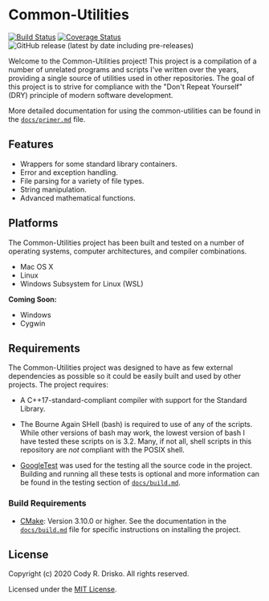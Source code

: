 # Common-Utilities

[![Build Status](https://travis-ci.com/crdrisko/common-utilities.svg?branch=master)](https://travis-ci.com/crdrisko/common-utilities) [![Coverage Status](https://coveralls.io/repos/github/crdrisko/common-utilities/badge.svg?branch=master)](https://coveralls.io/github/crdrisko/common-utilities?branch=master) ![GitHub release (latest by date including pre-releases)](https://img.shields.io/github/v/release/crdrisko/common-utilities?include_prereleases)

Welcome to the Common-Utilities project! This project is a compilation of a number of unrelated programs and scripts I've written over the years, providing a single source of utilities used in other repositories. The goal of this project is to strive for compliance with the "Don't Repeat Yourself" (DRY) principle of modern software development.

More detailed documentation for using the common-utilities can be found in the [`docs/primer.md`](https://github.com/crdrisko/common-utilities/tree/master/docs/primer.md) file.

## Features

- Wrappers for some standard library containers.
- Error and exception handling.
- File parsing for a variety of file types.
- String manipulation.
- Advanced mathematical functions.

## Platforms

The Common-Utilities project has been built and tested on a number of operating systems, computer architectures, and compiler combinations.

- Mac OS X
- Linux
- Windows Subsystem for Linux (WSL)

**Coming Soon:**

- Windows
- Cygwin

## Requirements

The Common-Utilities project was designed to have as few external dependencies as possible so it could be easily built and used by other projects. The project requires:

- A C++17-standard-compliant compiler with support for the Standard Library.

- The Bourne Again SHell (bash) is required to use of any of the scripts. While other versions of bash may work, the lowest version of bash I have tested these scripts on is 3.2. Many, if not all, shell scripts in this repository are *not* compliant with the POSIX shell.

- [GoogleTest](https://github.com/google/googletest) was used for the testing all the source code in the project. Building and running all these tests is optional and more information can be found in the testing section of [`docs/build.md`](https://github.com/crdrisko/common-utilities/tree/master/docs/build.md).

### Build Requirements

- [CMake](https://cmake.org): Version 3.10.0 or higher. See the documentation in the [`docs/build.md`](https://github.com/crdrisko/common-utilities/tree/master/docs/build.md) file for specific instructions on installing the project.

## License

Copyright (c) 2020 Cody R. Drisko. All rights reserved.

Licensed under the [MIT License](https://github.com/crdrisko/common-utilities/blob/master/LICENSE).
